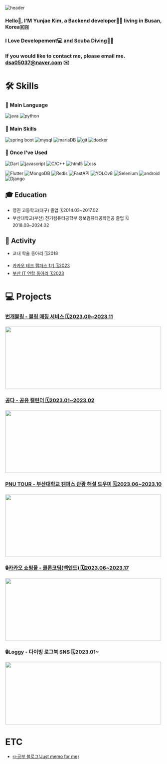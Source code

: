 ![header](https://capsule-render.vercel.app/api?type=cylinder&color=000000&height=150&section=header&text=Yunzae's%20Profile&fontColor=ffffff&fontSize=70&animation=fadeIn&fontAlignY=55&desc=%20&descAlignY=62&descAlign=62)


### Hello🙌, I'M Yunjae Kim, a Backend developer👨‍💻 living in Busan, Korea🇰🇷
### I Love Developement💻 and Scuba Diving🤿🐳 
### If you would like to contact me, please email me. dsa05037@naver.com ✉️




# 🛠️ Skills

### 🔨 Main Language
![java](https://img.shields.io/badge/-Java-ED8B00?style=for-the-badge&logo=java)
![python](https://img.shields.io/badge/-Python-2b5b84?style=for-the-badge&logo=python&logoColor=white)


<!--[![Top Langs](https://github-readme-stats.vercel.app/api/top-langs/?username=yunzae&layout=compact)](https://github.com/yunzae/github-readme-stats)-->
 



### 🔧 Main Skills
![spring boot](https://img.shields.io/badge/Spring%20boot-6DB33F?style=for-the-badge&logo=springboot&logoColor=white)
![mysql](https://img.shields.io/badge/MySQL-005C84?style=for-the-badge&logo=mysql&logoColor=white)
![mariaDB](https://img.shields.io/badge/mariaDB-003545?style=for-the-badge&logo=mariaDB&logoColor=white)
![git](https://img.shields.io/badge/git-F05032?style=for-the-badge&logo=git&logoColor=white)
![docker](https://img.shields.io/badge/docker-2496ED?style=for-the-badge&logo=docker&logoColor=white)






### 🧰 Once I've Used 
![Dart](https://img.shields.io/badge/Dart-0175C2?style=for-the-badge&logo=Dart&logoColor=white)
![javascript](https://img.shields.io/badge/-JavaScript-f7e018?style=for-the-badge&logo=javascript&logoColor=black)
![C/C++](https://img.shields.io/badge/-C/C++-00427E?style=for-the-badge&logo=c%2B%2B)
![html5](https://img.shields.io/badge/-HTML5-E14921?style=for-the-badge&logo=html5&logoColor=white)
![css](https://img.shields.io/badge/-CSS3-006EBA?style=for-the-badge&logo=css3&logoColor=white)

![Flutter](https://img.shields.io/badge/Flutter-02569B?style=for-the-badge&logo=Flutter&logoColor=white)
![MongoDB](https://img.shields.io/badge/MongoDB-47A248?style=for-the-badge&logo=MongoDB&logoColor=white)
![Redis](https://img.shields.io/badge/Redis-DC382D?style=for-the-badge&logo=Redis&logoColor=white)
![FastAPI](https://img.shields.io/badge/FastAPI-009688?style=for-the-badge&logo=FastAPI&logoColor=white)
![YOLOv8](https://img.shields.io/badge/YOLOv8-00FFFF?style=for-the-badge&logo=yolo&logoColor=white)
![Selenium](https://img.shields.io/badge/Selenium-43B02A?style=for-the-badge&logo=selenium&logoColor=white)
![android](https://img.shields.io/badge/Android-3ddc84?style=for-the-badge&logo=android&logoColor=white)
![Django](https://img.shields.io/badge/-Django-2BA977?style=for-the-badge&logo=django&logoColor=white)


## 🎓 Education 
- 영진 고등학교(대구) 졸업 🗓️2014.03~2017.02
- 부산대학교(부산) 전기컴퓨터공학부 정보컴퓨터공학전공 졸업 🗓️2018.03~2024.02

<!--
## 🪪 License
- SQLD 🗓️2023.07
- 정보처리기사 🗓️2023.09
- Scuba Diving Instructor
-->
## 🏃 Activity 
- 교내 학술 동아리 🗓️2018
<!--
- 부산대학교 스쿠버 동아리 훈련부장 🗓️2022
-->
- [카카오 테크 캠퍼스 1기 🗓️2023](https://www.kakaotechcampus.com)
- [부산 IT 연합 동아리 🗓️2023](https://www.projectbusan.com)







# 💻 Projects
### [번개볼링 - 볼링 매칭 서비스 🗓️2023.09~2023.11 ](https://github.com/Step3-kakao-tech-campus/Team3_BE)
<img src="https://github.com/yunzae/yunzae/assets/81746373/17a832c7-a401-4b39-956b-82c5186d758b"  width="500" height="200"/>

### [공다 - 공유 캘린더 🗓️2023.01~2023.02 ](https://github.com/yunzae/gongda)
<img src="https://github.com/yunzae/yunzae/assets/81746373/23770a89-061f-4b83-be31-5b26fc43a9a0"  width="500" height="200"/>

### [PNU TOUR - 부산대학교 캠퍼스 관광 해설 도우미 🗓️2023.06~2023.10 ](https://github.com/pnucse-capstone/capstone-2023-1-13)
<img src="https://github.com/yunzae/yunzae/assets/81746373/7f369829-fc39-44b9-908a-c2a9182a1cf0"  width="500" height="200"/>

### 🔒[카카오 쇼핑몰 - 클론코딩(백엔드) 🗓️2023.06~2023.17 ](https://github.com/Kakao-tech-campus-BE/step2-BE-kakao-shop)
<img src="https://github.com/yunzae/yunzae/assets/81746373/25f8c7d4-8a46-4648-b4c6-6608a8ec85c8"  width="500" height="200"/>

### 🔒Loggy - 다이빙 로그북 SNS  🗓️2023.01~
<img src="https://github.com/yunzae/yunzae/assets/81746373/6f7944e7-88ab-47e3-8245-c4e4841964e6"  width="500" height="200"/>









# ETC
- [✏️공부 블로그(Just memo for me)](https://yunzae.tistory.com)










